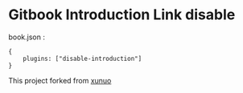 Gitbook Introduction Link disable
==============

book.json :

```
{
    plugins: ["disable-introduction"]
}
```

This project forked from [xunuo](https://github.com/xunuo/gitbook-plugin-diy-introduction)

